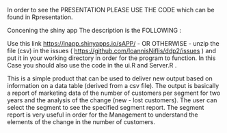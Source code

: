 
In order to see the PRESENTATION PLEASE USE THE CODE which can be found in Rpresentation.

Concening the shiny app The description is the FOLLOWING :

Use this link https://inapp.shinyapps.io/sAPP/ - OR OTHERWISE - unzip the file (csv) in the issues ( https://github.com/IoannisNiflis/ddp2/issues ) and put it in your working directory in order for the program to function. In this Case you should also use the code in the ui.R and Server.R .


This is a simple product that can be used to deliver new output based on information on a data table (derived from a csv file). The output is basically a report of marketing data of the number of customers per segment for two years and the analysis of the change (new - lost customers). The user can select the segment to see the specified segment report. The segment report is very useful in order for the Management to understand the elements of the change in the number of customers.

